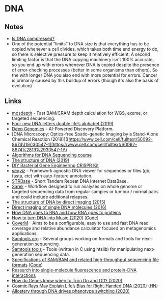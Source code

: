 # DNA

## Notes

* [Is DNA compressed?](https://www.reddit.com/r/askscience/comments/637gyu/is_dna_compressed/)
* One of the potential "limits" to DNA size is that everything has to be copied whenever a cell divides, which takes both time and energy to do, so there is selective pressure to keep it relatively efficient. A second limiting factor is that the DNA copying machinery isn't 100% accurate, so you end up with errors whenever DNA is copied despite the presence of error-checking processes \(better in some organisms than others\). So the with longer DNA you also end with more potential for errors. Cancer is primarily caused by this buildup of errors \(though it's also the basis of evolution\)

## Links

* [mosdepth](https://github.com/brentp/mosdepth) - Fast BAM/CRAM depth calculation for WGS, exome, or targeted sequencing.
* [Four new DNA letters double life’s alphabet \(2019\)](https://www.nature.com/articles/d41586-019-00650-8)
* [Deep Genomics](https://www.deepgenomics.com/) - AI-Powered Discovery Platform.
* \[DNA Microscopy: Optics-free Spatio-genetic Imaging by a Stand-Alone Chemical Reaction \(2019\)\]\([https://www.cell.com/cell/fulltext/S0092-8674\(19\)30547-1](https://www.cell.com/cell/fulltext/S0092-8674%2819%2930547-1)\)
* [Algorithms for DNA Sequencing course](https://www.coursera.org/learn/dna-sequencing)
* [The structure of DNA \(2019\)](https://www.nature.com/articles/d41586-019-02554-z)
* [DIY Bacterial Gene Engineering CRISPR Kit](http://www.the-odin.com/diy-crispr-kit/)
* [seqviz](https://github.com/Lattice-Automation/seqviz) - Framework agnostic DNA viewer for sequences or files \(gb, fasta, etc\) with auto-feature annotation.
* [STRBase](https://strbase.nist.gov/) - Short Tandem Repeat DNA Internet DataBase.
* [Sarek](https://github.com/nf-core/sarek) - Workflow designed to run analyses on whole genome or targeted sequencing data from regular samples or tumour / normal pairs and could include additional relapses.
* [The structure of DNA by direct imaging \(2015\)](https://advances.sciencemag.org/content/1/7/e1500734)
* [Direct imaging of single DNA molecules \(2016\)](https://spie.org/news/6527-direct-imaging-of-single-dna-molecules?SSO=1)
* [How DNA goes to RNA and how RNA goes to proteins](https://www.youtube.com/watch?v=C4_HVQszoxA)
* [How to turn DNA into Music \(2020\)](https://github.com/0x0f0f0f/dna2music) \([Code](https://github.com/0x0f0f0f/dna2music)\)
* [CoverM](https://github.com/wwood/CoverM) - Aims to be a configurable, easy to use and fast DNA read coverage and relative abundance calculator focused on metagenomics applications.
* [Samtools org](http://samtools.github.io/) - Several groups working on formats and tools for next-generation sequencing.
* [Samtools tools](https://github.com/samtools/samtools) - Tools \(written in C using htslib\) for manipulating next-generation sequencing data.
* [Specifications of SAM/BAM and related high-throughput sequencing file formats](http://samtools.github.io/hts-specs/) \([Code](https://github.com/samtools/hts-specs)\)
* [Research into single-molecule fluorescence and protein-DNA interactions](http://justinpinkney.com/site/01_Biophysics.html)
* [How do Genes know when to Turn On and Off? \(2020\)](https://www.reddit.com/r/askscience/comments/gqap1l/how_do_genes_know_when_to_turn_on_and_off/)
* [Cosmic Rays May Explain Life’s Bias for Right-Handed DNA \(2020\)](https://www.quantamagazine.org/cosmic-rays-may-explain-lifes-bias-for-right-handed-dna-20200629/) \([HN](https://news.ycombinator.com/item?id=23688535)\)
* [Allostery through DNA drives phenotype switching \(2020\)](https://www.biorxiv.org/content/10.1101/2020.07.04.187450v1)

